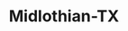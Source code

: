 ---
title: Midlothian-TX
slug: midlothian-tx
f_state:
- cms/state/texas.md
f_locations:
- cms/payday-loan/lynns-check-cashing-20572.md
- cms/payday-loan/lynns-money-market-20573.md
- cms/payday-loan/moore-gladdean-22035.md
- cms/payday-loan/red-oak-check-cashing-25798.md
updated-on: '2024-05-30T13:41:28.615Z'
created-on: '2024-05-30T13:41:28.615Z'
published-on: '2024-05-30T13:54:32.469Z'
f_city: Midlothian
layout: '[city].html'
tags: city
---